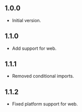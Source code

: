 ## 1.0.0

- Initial version.

## 1.1.0

- Add support for web.

## 1.1.1

- Removed conditional imports.

## 1.1.2

- Fixed platform support for web.